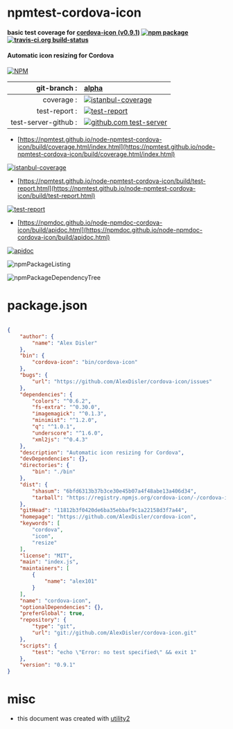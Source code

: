 # npmtest-cordova-icon

#### basic test coverage for  [cordova-icon (v0.9.1)](https://github.com/AlexDisler/cordova-icon)  [![npm package](https://img.shields.io/npm/v/npmtest-cordova-icon.svg?style=flat-square)](https://www.npmjs.org/package/npmtest-cordova-icon) [![travis-ci.org build-status](https://api.travis-ci.org/npmtest/node-npmtest-cordova-icon.svg)](https://travis-ci.org/npmtest/node-npmtest-cordova-icon)

#### Automatic icon resizing for Cordova

[![NPM](https://nodei.co/npm/cordova-icon.png?downloads=true&downloadRank=true&stars=true)](https://www.npmjs.com/package/cordova-icon)

| git-branch : | [alpha](https://github.com/npmtest/node-npmtest-cordova-icon/tree/alpha)|
|--:|:--|
| coverage : | [![istanbul-coverage](https://npmtest.github.io/node-npmtest-cordova-icon/build/coverage.badge.svg)](https://npmtest.github.io/node-npmtest-cordova-icon/build/coverage.html/index.html)|
| test-report : | [![test-report](https://npmtest.github.io/node-npmtest-cordova-icon/build/test-report.badge.svg)](https://npmtest.github.io/node-npmtest-cordova-icon/build/test-report.html)|
| test-server-github : | [![github.com test-server](https://npmtest.github.io/node-npmtest-cordova-icon/GitHub-Mark-32px.png)](https://npmtest.github.io/node-npmtest-cordova-icon/build/app/index.html) | | build-artifacts : | [![build-artifacts](https://npmtest.github.io/node-npmtest-cordova-icon/glyphicons_144_folder_open.png)](https://github.com/npmtest/node-npmtest-cordova-icon/tree/gh-pages/build)|

- [https://npmtest.github.io/node-npmtest-cordova-icon/build/coverage.html/index.html](https://npmtest.github.io/node-npmtest-cordova-icon/build/coverage.html/index.html)

[![istanbul-coverage](https://npmtest.github.io/node-npmtest-cordova-icon/build/screenCapture.buildCi.browser.%252Ftmp%252Fbuild%252Fcoverage.lib.html.png)](https://npmtest.github.io/node-npmtest-cordova-icon/build/coverage.html/index.html)

- [https://npmtest.github.io/node-npmtest-cordova-icon/build/test-report.html](https://npmtest.github.io/node-npmtest-cordova-icon/build/test-report.html)

[![test-report](https://npmtest.github.io/node-npmtest-cordova-icon/build/screenCapture.buildCi.browser.%252Ftmp%252Fbuild%252Ftest-report.html.png)](https://npmtest.github.io/node-npmtest-cordova-icon/build/test-report.html)

- [https://npmdoc.github.io/node-npmdoc-cordova-icon/build/apidoc.html](https://npmdoc.github.io/node-npmdoc-cordova-icon/build/apidoc.html)

[![apidoc](https://npmdoc.github.io/node-npmdoc-cordova-icon/build/screenCapture.buildCi.browser.%252Ftmp%252Fbuild%252Fapidoc.html.png)](https://npmdoc.github.io/node-npmdoc-cordova-icon/build/apidoc.html)

![npmPackageListing](https://npmtest.github.io/node-npmtest-cordova-icon/build/screenCapture.npmPackageListing.svg)

![npmPackageDependencyTree](https://npmtest.github.io/node-npmtest-cordova-icon/build/screenCapture.npmPackageDependencyTree.svg)



# package.json

```json

{
    "author": {
        "name": "Alex Disler"
    },
    "bin": {
        "cordova-icon": "bin/cordova-icon"
    },
    "bugs": {
        "url": "https://github.com/AlexDisler/cordova-icon/issues"
    },
    "dependencies": {
        "colors": "^0.6.2",
        "fs-extra": "^0.30.0",
        "imagemagick": "^0.1.3",
        "minimist": "^1.2.0",
        "q": "^1.0.1",
        "underscore": "^1.6.0",
        "xml2js": "^0.4.3"
    },
    "description": "Automatic icon resizing for Cordova",
    "devDependencies": {},
    "directories": {
        "bin": "./bin"
    },
    "dist": {
        "shasum": "6bfd6313b37b3ce30e45b07a4f48abe13a406d34",
        "tarball": "https://registry.npmjs.org/cordova-icon/-/cordova-icon-0.9.1.tgz"
    },
    "gitHead": "11812b3f0420de6ba35ebbaf9c1a22158d3f7a44",
    "homepage": "https://github.com/AlexDisler/cordova-icon",
    "keywords": [
        "cordova",
        "icon",
        "resize"
    ],
    "license": "MIT",
    "main": "index.js",
    "maintainers": [
        {
            "name": "alex101"
        }
    ],
    "name": "cordova-icon",
    "optionalDependencies": {},
    "preferGlobal": true,
    "repository": {
        "type": "git",
        "url": "git://github.com/AlexDisler/cordova-icon.git"
    },
    "scripts": {
        "test": "echo \"Error: no test specified\" && exit 1"
    },
    "version": "0.9.1"
}
```



# misc
- this document was created with [utility2](https://github.com/kaizhu256/node-utility2)
